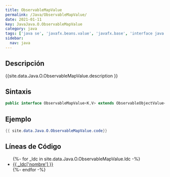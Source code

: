 ```yaml
---
title: ObservableMapValue
permalink: /Java/ObservableMapValue/
date: 2021-01-11
key: JavaJava.O.ObservableMapValue
category: java
tags: ['java se', 'javafx.beans.value', 'javafx.base', 'interface java', 'JavaFX 2.1']
sidebar: 
  nav: java
---
```


## Descripción
{{site.data.Java.O.ObservableMapValue.description }}

## Sintaxis
~~~java
public interface ObservableMapValue<K,V> extends ObservableObjectValue<ObservableMap<K,V>>, ObservableMap<K,V>
~~~

## Ejemplo
~~~java
{{ site.data.Java.O.ObservableMapValue.code}}
~~~

## Líneas de Código
<ul>
{%- for _ldc in site.data.Java.O.ObservableMapValue.ldc -%}
   <li>
       <a href="{{_ldc['url'] }}">{{ _ldc['nombre'] }}</a>
   </li>
{%- endfor -%}
</ul>
